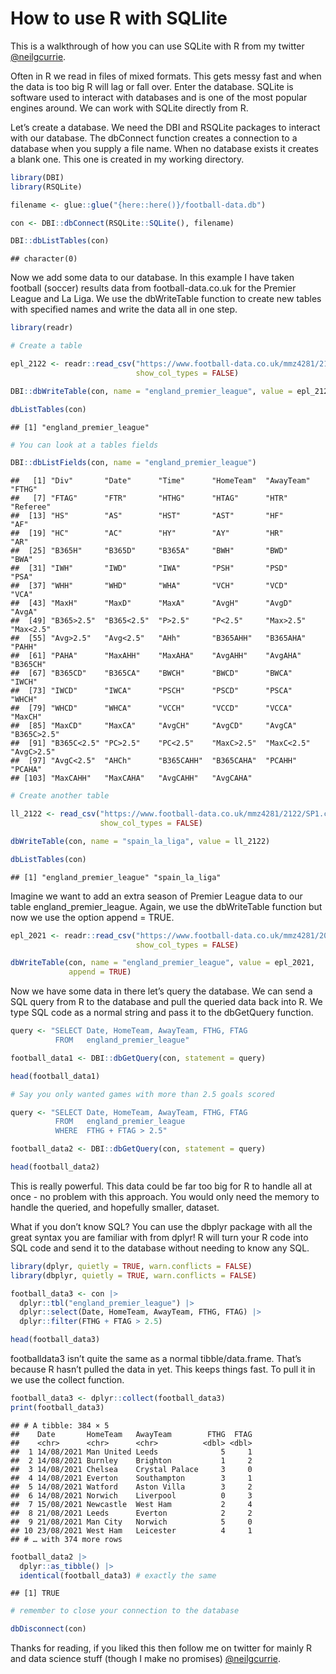 How to use R with SQLlite
================

This is a walkthrough of how you can use SQLite with R from my twitter
[@neilgcurrie](https://twitter.com/neilgcurrie).

Often in R we read in files of mixed formats. This gets messy fast and
when the data is too big R will lag or fall over. Enter the database.
SQLite is software used to interact with databases and is one of the
most popular engines around. We can work with SQLite directly from R.

Let’s create a database. We need the DBI and RSQLite packages to
interact with our database. The dbConnect function creates a connection
to a database when you supply a file name. When no database exists it
creates a blank one. This one is created in my working directory.

``` r
library(DBI)     
library(RSQLite)

filename <- glue::glue("{here::here()}/football-data.db")

con <- DBI::dbConnect(RSQLite::SQLite(), filename)

DBI::dbListTables(con)
```

    ## character(0)

Now we add some data to our database. In this example I have taken
football (soccer) results data from football-data.co.uk for the Premier
League and La Liga. We use the dbWriteTable function to create new
tables with specified names and write the data all in one step.

``` r
library(readr)

# Create a table

epl_2122 <- readr::read_csv("https://www.football-data.co.uk/mmz4281/2122/E0.csv", 
                            show_col_types = FALSE)

DBI::dbWriteTable(con, name = "england_premier_league", value = epl_2122)

dbListTables(con) 
```

    ## [1] "england_premier_league"

``` r
# You can look at a tables fields

DBI::dbListFields(con, name = "england_premier_league")
```

    ##   [1] "Div"       "Date"      "Time"      "HomeTeam"  "AwayTeam"  "FTHG"     
    ##   [7] "FTAG"      "FTR"       "HTHG"      "HTAG"      "HTR"       "Referee"  
    ##  [13] "HS"        "AS"        "HST"       "AST"       "HF"        "AF"       
    ##  [19] "HC"        "AC"        "HY"        "AY"        "HR"        "AR"       
    ##  [25] "B365H"     "B365D"     "B365A"     "BWH"       "BWD"       "BWA"      
    ##  [31] "IWH"       "IWD"       "IWA"       "PSH"       "PSD"       "PSA"      
    ##  [37] "WHH"       "WHD"       "WHA"       "VCH"       "VCD"       "VCA"      
    ##  [43] "MaxH"      "MaxD"      "MaxA"      "AvgH"      "AvgD"      "AvgA"     
    ##  [49] "B365>2.5"  "B365<2.5"  "P>2.5"     "P<2.5"     "Max>2.5"   "Max<2.5"  
    ##  [55] "Avg>2.5"   "Avg<2.5"   "AHh"       "B365AHH"   "B365AHA"   "PAHH"     
    ##  [61] "PAHA"      "MaxAHH"    "MaxAHA"    "AvgAHH"    "AvgAHA"    "B365CH"   
    ##  [67] "B365CD"    "B365CA"    "BWCH"      "BWCD"      "BWCA"      "IWCH"     
    ##  [73] "IWCD"      "IWCA"      "PSCH"      "PSCD"      "PSCA"      "WHCH"     
    ##  [79] "WHCD"      "WHCA"      "VCCH"      "VCCD"      "VCCA"      "MaxCH"    
    ##  [85] "MaxCD"     "MaxCA"     "AvgCH"     "AvgCD"     "AvgCA"     "B365C>2.5"
    ##  [91] "B365C<2.5" "PC>2.5"    "PC<2.5"    "MaxC>2.5"  "MaxC<2.5"  "AvgC>2.5" 
    ##  [97] "AvgC<2.5"  "AHCh"      "B365CAHH"  "B365CAHA"  "PCAHH"     "PCAHA"    
    ## [103] "MaxCAHH"   "MaxCAHA"   "AvgCAHH"   "AvgCAHA"

``` r
# Create another table

ll_2122 <- read_csv("https://www.football-data.co.uk/mmz4281/2122/SP1.csv", 
                    show_col_types = FALSE)

dbWriteTable(con, name = "spain_la_liga", value = ll_2122)

dbListTables(con)
```

    ## [1] "england_premier_league" "spain_la_liga"

Imagine we want to add an extra season of Premier League data to our
table england_premier_league. Again, we use the dbWriteTable function
but now we use the option append = TRUE.

``` r
epl_2021 <- readr::read_csv("https://www.football-data.co.uk/mmz4281/2021/E0.csv",
                            show_col_types = FALSE)

dbWriteTable(con, name = "england_premier_league", value = epl_2021, 
             append = TRUE)
```

Now we have some data in there let’s query the database. We can send a
SQL query from R to the database and pull the queried data back into R.
We type SQL code as a normal string and pass it to the dbGetQuery
function.

``` r
query <- "SELECT Date, HomeTeam, AwayTeam, FTHG, FTAG
          FROM   england_premier_league"

football_data1 <- DBI::dbGetQuery(con, statement = query)

head(football_data1)
```

<div data-pagedtable="false">

<script data-pagedtable-source type="application/json">
{"columns":[{"label":[""],"name":["_rn_"],"type":[""],"align":["left"]},{"label":["Date"],"name":[1],"type":["chr"],"align":["left"]},{"label":["HomeTeam"],"name":[2],"type":["chr"],"align":["left"]},{"label":["AwayTeam"],"name":[3],"type":["chr"],"align":["left"]},{"label":["FTHG"],"name":[4],"type":["dbl"],"align":["right"]},{"label":["FTAG"],"name":[5],"type":["dbl"],"align":["right"]}],"data":[{"1":"13/08/2021","2":"Brentford","3":"Arsenal","4":"2","5":"0","_rn_":"1"},{"1":"14/08/2021","2":"Man United","3":"Leeds","4":"5","5":"1","_rn_":"2"},{"1":"14/08/2021","2":"Burnley","3":"Brighton","4":"1","5":"2","_rn_":"3"},{"1":"14/08/2021","2":"Chelsea","3":"Crystal Palace","4":"3","5":"0","_rn_":"4"},{"1":"14/08/2021","2":"Everton","3":"Southampton","4":"3","5":"1","_rn_":"5"},{"1":"14/08/2021","2":"Leicester","3":"Wolves","4":"1","5":"0","_rn_":"6"}],"options":{"columns":{"min":{},"max":[10]},"rows":{"min":[10],"max":[10]},"pages":{}}}
  </script>

</div>

``` r
# Say you only wanted games with more than 2.5 goals scored

query <- "SELECT Date, HomeTeam, AwayTeam, FTHG, FTAG
          FROM   england_premier_league
          WHERE  FTHG + FTAG > 2.5"

football_data2 <- DBI::dbGetQuery(con, statement = query)

head(football_data2)
```

<div data-pagedtable="false">

<script data-pagedtable-source type="application/json">
{"columns":[{"label":[""],"name":["_rn_"],"type":[""],"align":["left"]},{"label":["Date"],"name":[1],"type":["chr"],"align":["left"]},{"label":["HomeTeam"],"name":[2],"type":["chr"],"align":["left"]},{"label":["AwayTeam"],"name":[3],"type":["chr"],"align":["left"]},{"label":["FTHG"],"name":[4],"type":["dbl"],"align":["right"]},{"label":["FTAG"],"name":[5],"type":["dbl"],"align":["right"]}],"data":[{"1":"14/08/2021","2":"Man United","3":"Leeds","4":"5","5":"1","_rn_":"1"},{"1":"14/08/2021","2":"Burnley","3":"Brighton","4":"1","5":"2","_rn_":"2"},{"1":"14/08/2021","2":"Chelsea","3":"Crystal Palace","4":"3","5":"0","_rn_":"3"},{"1":"14/08/2021","2":"Everton","3":"Southampton","4":"3","5":"1","_rn_":"4"},{"1":"14/08/2021","2":"Watford","3":"Aston Villa","4":"3","5":"2","_rn_":"5"},{"1":"14/08/2021","2":"Norwich","3":"Liverpool","4":"0","5":"3","_rn_":"6"}],"options":{"columns":{"min":{},"max":[10]},"rows":{"min":[10],"max":[10]},"pages":{}}}
  </script>

</div>

This is really powerful. This data could be far too big for R to handle
all at once - no problem with this approach. You would only need the
memory to handle the queried, and hopefully smaller, dataset.

What if you don’t know SQL? You can use the dbplyr package with all the
great syntax you are familiar with from dplyr! R will turn your R code
into SQL code and send it to the database without needing to know any
SQL.

``` r
library(dplyr, quietly = TRUE, warn.conflicts = FALSE)
library(dbplyr, quietly = TRUE, warn.conflicts = FALSE)

football_data3 <- con |>
  dplyr::tbl("england_premier_league") |>
  dplyr::select(Date, HomeTeam, AwayTeam, FTHG, FTAG) |>
  dplyr::filter(FTHG + FTAG > 2.5)

head(football_data3)
```

<div data-pagedtable="false">

<script data-pagedtable-source type="application/json">
{"columns":[{"label":["Date"],"name":[1],"type":["chr"],"align":["left"]},{"label":["HomeTeam"],"name":[2],"type":["chr"],"align":["left"]},{"label":["AwayTeam"],"name":[3],"type":["chr"],"align":["left"]},{"label":["FTHG"],"name":[4],"type":["dbl"],"align":["right"]},{"label":["FTAG"],"name":[5],"type":["dbl"],"align":["right"]}],"data":[{"1":"14/08/2021","2":"Man United","3":"Leeds","4":"5","5":"1"},{"1":"14/08/2021","2":"Burnley","3":"Brighton","4":"1","5":"2"},{"1":"14/08/2021","2":"Chelsea","3":"Crystal Palace","4":"3","5":"0"},{"1":"14/08/2021","2":"Everton","3":"Southampton","4":"3","5":"1"},{"1":"14/08/2021","2":"Watford","3":"Aston Villa","4":"3","5":"2"},{"1":"14/08/2021","2":"Norwich","3":"Liverpool","4":"0","5":"3"}],"options":{"columns":{"min":{},"max":[10]},"rows":{"min":[10],"max":[10]},"pages":{}}}
  </script>

</div>

footballdata3 isn’t quite the same as a normal tibble/data.frame. That’s
because R hasn’t pulled the data in yet. This keeps things fast. To pull
it in we use the collect function.

``` r
football_data3 <- dplyr::collect(football_data3)
print(football_data3)
```

    ## # A tibble: 384 × 5
    ##    Date       HomeTeam   AwayTeam        FTHG  FTAG
    ##    <chr>      <chr>      <chr>          <dbl> <dbl>
    ##  1 14/08/2021 Man United Leeds              5     1
    ##  2 14/08/2021 Burnley    Brighton           1     2
    ##  3 14/08/2021 Chelsea    Crystal Palace     3     0
    ##  4 14/08/2021 Everton    Southampton        3     1
    ##  5 14/08/2021 Watford    Aston Villa        3     2
    ##  6 14/08/2021 Norwich    Liverpool          0     3
    ##  7 15/08/2021 Newcastle  West Ham           2     4
    ##  8 21/08/2021 Leeds      Everton            2     2
    ##  9 21/08/2021 Man City   Norwich            5     0
    ## 10 23/08/2021 West Ham   Leicester          4     1
    ## # … with 374 more rows

``` r
football_data2 |> 
  dplyr::as_tibble() |> 
  identical(football_data3) # exactly the same
```

    ## [1] TRUE

``` r
# remember to close your connection to the database

dbDisconnect(con) 
```

Thanks for reading, if you liked this then follow me on twitter for
mainly R and data science stuff (though I make no promises)
[@neilgcurrie](https://twitter.com/neilgcurrie).
